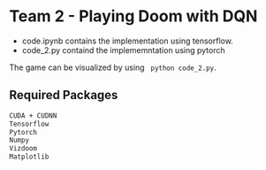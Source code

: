 # Team 2 - Playing Doom with DQN
- code.ipynb contains the implementation using tensorflow.
- code_2.py containd the implememntation using pytorch

The game can be visualized by using ``` python code_2.py```. 

## Required Packages
```sh
CUDA + CUDNN
Tensorflow
Pytorch
Numpy
Vizdoom
Matplotlib
```

